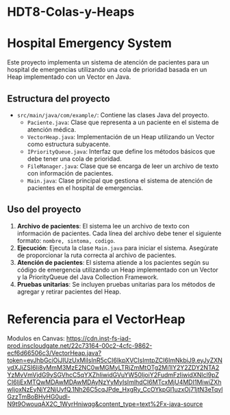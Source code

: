 # HDT8-Colas-y-Heaps

# Hospital Emergency System

Este proyecto implementa un sistema de atención de pacientes para un hospital de emergencias utilizando una cola de prioridad basada en un Heap implementado con un Vector en Java.

## Estructura del proyecto

- `src/main/java/com/example/`: Contiene las clases Java del proyecto.
  - `Paciente.java`: Clase que representa a un paciente en el sistema de atención médica.
  - `VectorHeap.java`: Implementación de un Heap utilizando un Vector como estructura subyacente.
  - `IPriorityQueue.java`: Interfaz que define los métodos básicos que debe tener una cola de prioridad.
  - `FileManager.java`: Clase que se encarga de leer un archivo de texto con información de pacientes.
  - `Main.java`: Clase principal que gestiona el sistema de atención de pacientes en el hospital de emergencias.

## Uso del proyecto

1. **Archivo de pacientes**: El sistema lee un archivo de texto con información de pacientes. Cada línea del archivo debe tener el siguiente formato: `nombre, sintoma, codigo`.
2. **Ejecución**: Ejecuta la clase `Main.java` para iniciar el sistema. Asegúrate de proporcionar la ruta correcta al archivo de pacientes.
3. **Atención de pacientes**: El sistema atiende a los pacientes según su código de emergencia utilizando un Heap implementado con un Vector y la PriorityQueue del Java Collection Framework.
4. **Pruebas unitarias**: Se incluyen pruebas unitarias para los métodos de agregar y retirar pacientes del Heap.

# Referencia para el VectorHeap
Modulos en Canvas: https://cdn.inst-fs-iad-prod.inscloudgate.net/22c73164-00c2-4cfc-9862-ecf6d66506c3/VectorHeap.java?token=eyJhbGciOiJIUzUxMiIsInR5cCI6IkpXVCIsImtpZCI6ImNkbiJ9.eyJyZXNvdXJjZSI6Ii8yMmM3MzE2NC0wMGMyLTRjZmMtOTg2Mi1lY2Y2ZDY2NTA2YzMvVmVjdG9ySGVhcC5qYXZhIiwidGVuYW50IjoiY2FudmFzIiwidXNlcl9pZCI6IjExMTQwMDAwMDAwMDAyNzYyMyIsImlhdCI6MTcxMjU4MDI1MiwiZXhwIjoxNzEyNjY2NjUyfQ.1Nh26C5cqJPde_HxgRy_CcOYkpGl1uzxOj71jtN3eTqylGzzTmBoBHyHG0udl-N9t9OwouqAX2C_1WyrHniwqg&content_type=text%2Fx-java-source 